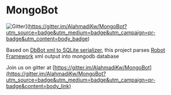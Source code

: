 # MongoBot 

![Gitter](https://badges.gitter.im/AlahmadiKw/MongoBot.svg)](https://gitter.im/AlahmadiKw/MongoBot?utm_source=badge&utm_medium=badge&utm_campaign=pr-badge&utm_content=body_badge)

Based on [DbBot xml to SQLite serializer][1], this project parses [Robot Framework][2] xml output into mongodb database

Join us on gitter at [https://gitter.im/AlahmadiKw/MongoBot](https://gitter.im/AlahmadiKw/MongoBot?utm_source=badge&utm_medium=badge&utm_campaign=pr-badge&content=body_link)

[1]: https://github.com/robotframework/DbBot
[2]: http://robotframework.org/
